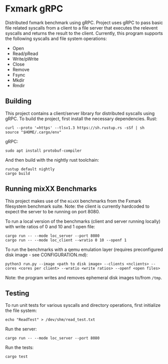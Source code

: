 # Fxmark gRPC

Distributed fxmark benchmark using gRPC. Project uses gRPC to pass basic file related syscalls from a client to a file server that executes the relevent syscalls and returns the result to the client. Currently, this program supports the following syscalls and file system operations:

- Open
- Read/pRead
- Write/pWrite
- Close
- Remove
- Fsync
- Mkdir
- Rmdir

## Building

This project contains a client/server library for distributed syscalls using gRPC. To build the project, first install the necessary dependencies.
Rust:
```
curl --proto '=https' --tlsv1.3 https://sh.rustup.rs -sSf | sh
source "$HOME/.cargo/env"
```
gRPC:
```
sudo apt install protobuf-compiler
```
And then build with the nightly rust toolchain:
```
rustup default nightly
cargo build
```

## Running mixXX Benchmarks

This project makes use of the ```mixXX``` benchmarks from the Fxmark filesystem benchmark suite. Note: the client is currently hardcoded to expect the server to be running on port 8080.

To run a local version of the benchmarks (client and server running locally) with write ratios of 0 and 10 and 1 open file:
```
cargo run -- --mode loc_server --port 8080 
cargo run -- --mode loc_client --wratio 0 10 --openf 1
```

To run the benchmarks with a qemu emulation layer (requires preconfigured disk image - see CONFIGURATION.md):
```
python3 run.py --image <path to disk image> --clients <nclients> --cores <cores per client> --wratio <write ratios> --openf <open files>
```
Note: the program writes and removes ephemeral disk images to/from ```/tmp```.

## Testing

To run unit tests for various syscalls and directory operations, first initialize the file system:
```
echo "ReadTest" > /dev/shm/read_test.txt
```
Run the server:
```
cargo run -- --mode loc_server --port 8080
```
Run the tests:
```
cargo test
```
